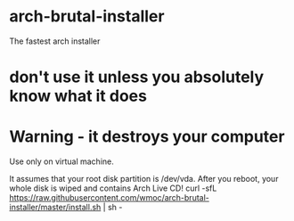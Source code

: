 # arch-brutal-installer
The fastest arch installer

# don't use it unless you absolutely know what it does



# Warning - it destroys your computer
Use only on virtual machine.

It assumes that your root disk partition is /dev/vda. After you reboot, your whole disk is wiped and contains Arch Live CD!
curl -sfL https://raw.githubusercontent.com/wmoc/arch-brutal-installer/master/install.sh | sh -
